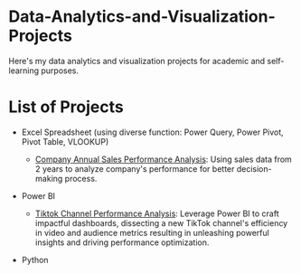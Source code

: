 # Data-Analytics-and-Visualization-Projects
Here's my data analytics and visualization projects for academic and self-learning purposes. 

# List of Projects
- Excel Spreadsheet (using diverse function: Power Query, Power Pivot, Pivot Table, VLOOKUP)
    - [Company Annual Sales Performance Analysis](https://github.com/thunguyen232/Data-Analytics-and-Visualization-Projects/tree/main/Sales-Performance-project): Using sales data from 2 years to analyze company's performance for better decision-making process. 
    
- Power BI
    - [Tiktok Channel Performance Analysis](https://github.com/thunguyen232/Data-Analytics-and-Visualization-Projects/tree/main/Tiktok-Channel-Performance-project): Leverage Power BI to craft impactful dashboards, dissecting a new TikTok channel's efficiency in video and audience metrics resulting in unleashing powerful insights and driving performance optimization. 
    
- Python

